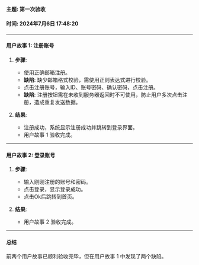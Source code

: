 #### 主题: 第一次验收
#### 时间: 2024年7月6日 17:48:20

---

#### 用户故事 1: 注册账号

1. **步骤**:
   - 使用正确邮箱注册。
   - **缺陷**: 缺少邮箱格式校验，需使用正则表达式进行校验。
   - 点击注册账号，输入ID、账号密码、确认密码，点击注册。
   - **缺陷**: 注册按钮需在未收到服务器返回时不可使用，防止用户多次点击注册，造成重复发送数据。

2. **结果**:
   - 注册成功，系统显示注册成功并跳转到登录界面。
   - 用户故事 1 验收完成。

---

#### 用户故事 2: 登录账号

1. **步骤**:
   - 输入刚刚注册的账号和密码。
   - 点击登录，显示登录成功。
   - 点击Ok后跳转到首页。

2. **结果**:
   - 用户故事 2 验收完成。

---

#### 总结
前两个用户故事已顺利验收完毕，但在用户故事 1 中发现了两个缺陷。